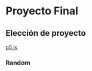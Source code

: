 # Proyecto Final

## Elección de proyecto

[p5.js](https://editor.p5js.org/ml5/sketches)

### Random
